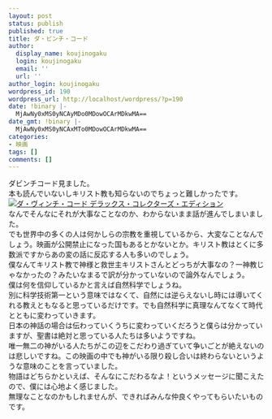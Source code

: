 ```yaml
---
layout: post
status: publish
published: true
title: ダ・ビンチ・コード
author:
  display_name: koujinogaku
  login: koujinogaku
  email: ''
  url: ''
author_login: koujinogaku
wordpress_id: 190
wordpress_url: http://localhost/wordpress/?p=190
date: !binary |-
  MjAwNy0xMS0yNCAyMDo0MDowOCArMDkwMA==
date_gmt: !binary |-
  MjAwNy0xMS0yNCAxMTo0MDowOCArMDkwMA==
categories:
- 映画
tags: []
comments: []
---
```

<p>ダビンチコード見ました。<br />
本も読んでいないしキリスト教も知らないのでちょっと難しかったです。<br />
<a href="http://www.amazon.co.jp/gp/product/B000HWY2JQ?ie=UTF8&tag=koujinogakuse-22&linkCode=as2&camp=247&creative=1211&creativeASIN=B000HWY2JQ" target="_blank"><img src="http://ec2.images-amazon.com/images/I/51A8KPS3MML._AA240_.jpg" alt="ダ・ヴィンチ・コード デラックス・コレクターズ・エディション" border="0"></a><img src="http://www.assoc-amazon.jp/e/ir?t=koujinogakuse-22&l=as2&o=9&a=B000HWY2JQ" width="1" height="1" border="0" alt="" style="border:none !important; margin:0px !important;" /><br />
なんでそんなにそれが大事なことなのか、わからないまま話が進んでしまいました。<br />
でも世界中の多くの人は何かしらの宗教を重視しているから、大変なことなんでしょう。映画が公開禁止になった国もあるとかないとか。キリスト教はとくに多数派ですからあの変の話に反応する人も多いのでしょう。<br />
僕なんてキリスト教で神様と救世主キリストさんとどっちが大事なの？一神教じゃなかったの？みたいなまるで訳が分かっていないので論外なんでしょう。<br />
僕は何を信仰しているかと言えば自然科学でしょうね。<br />
別に科学技術第一という意味ではなくて、自然には逆らえないし時には導いてくれる教えともなると思っているだけです。でも自然科学に真理なんてなくて時代とともに変わっていきます。<br />
日本の神話の場合は伝わっていくうちに変わっていくだろうと僕らは分かっていますが、聖書は絶対と思っている人たちは多いようですね。<br />
唯一無二の神がいる人たちがこの辺をこだわり過ぎていて争いごとが絶えないのは悲しいですね。この映画の中でも神がいる限り殺し合いは終わらないというような意味のことを言っていました。<br />
物語はどちらかといえば、そんなにこだわるなよ！というメッセージに聞こえたので、僕には心地よく感じました。<br />
無理なことなのかもしれませんが、できればみんな仲良くやってもらいたいものです。<br />
<script type="text/javascript" src="http://www.assoc-amazon.jp/s/link-enhancer?tag=koujinogakuse-22&o=9"><br />
</script></p>
<noscript>
<img src="http://www.assoc-amazon.jp/s/noscript?tag=koujinogakuse-22" alt="" /><br />
</noscript>
